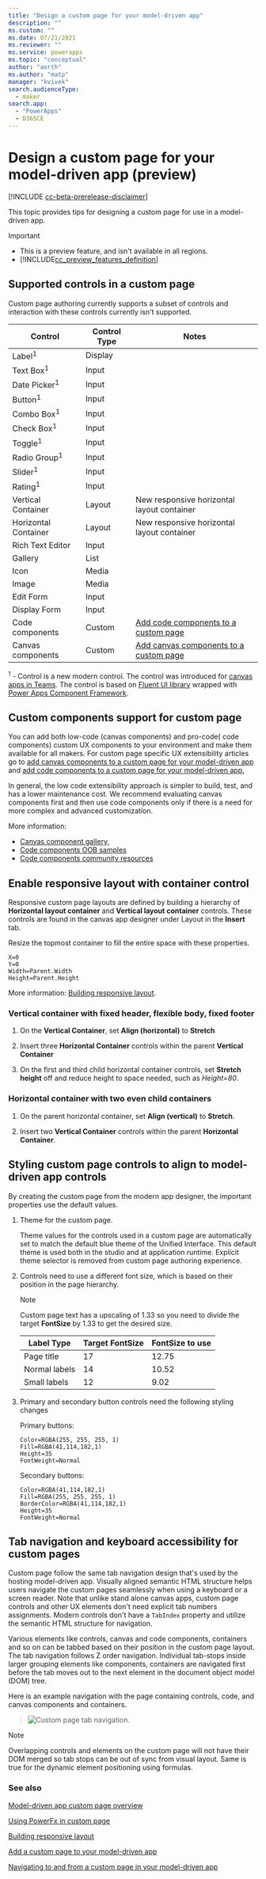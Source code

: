 ```yaml
---
title: "Design a custom page for your model-driven app" 
description: ""
ms.custom: ""
ms.date: 07/21/2021
ms.reviewer: ""
ms.service: powerapps
ms.topic: "conceptual"
author: "aorth"
ms.author: "matp"
manager: "kvivek"
search.audienceType: 
  - maker
search.app: 
  - "PowerApps"
  - D365CE
---
```

# Design a custom page for your model-driven app (preview)

[!INCLUDE [cc-beta-prerelease-disclaimer](../../includes/cc-beta-prerelease-disclaimer.md)]

This topic provides tips for designing a custom page for use in a model-driven app.

  > [!IMPORTANT]
  > - This is a preview feature, and isn't available in all regions.
  > - [!INCLUDE[cc_preview_features_definition](../../includes/cc-preview-features-definition.md)]

## Supported controls in a custom page

Custom page authoring currently supports a subset of controls and interaction with these controls currently isn't supported.

  | Control | Control Type | Notes |
  | --- | --- | --- |
  |Label<sup>1</sup>|Display||
  |Text Box<sup>1</sup>|Input||
  |Date Picker<sup>1</sup>|Input|
  |Button<sup>1</sup>|Input|
  |Combo Box<sup>1</sup>|Input|
  |Check Box<sup>1</sup>|Input|
  |Toggle<sup>1</sup>|Input|
  |Radio Group<sup>1</sup>|Input|
  |Slider<sup>1</sup>|Input|
  |Rating<sup>1</sup>|Input|
  |Vertical Container|Layout|New responsive horizontal layout container|
  |Horizontal Container|Layout|New responsive horizontal layout container|
  |Rich Text Editor|Input|
  |Gallery|List|
  |Icon|Media|
  |Image|Media|
  |Edit Form|Input|
  |Display Form|Input|
  |Code components|Custom| [Add code components to a custom page](page-code-components.md)|
  |Canvas components|Custom| [Add canvas components to a custom page](page-canvas-components.md)|
  
<sup>1</sup> - Control is a new modern control. The control was introduced for [canvas apps in Teams]( ../../../../2020wave1/microsoft-powerapps/build-apps-teams-modern-controls). The control is based on [Fluent UI library](https://developer.microsoft.com/en-us/fluentui#/controls/web) wrapped with [Power Apps Component Framework](../../developer/component-framework/overview.md).


## Custom components support for custom page

You can add both low-code (canvas components) and pro-code( code components) custom UX components to your environment and make them available for all makers. For custom page specific UX extensibility articles go to [add canvas components to a custom page for your model-driven app](/powerapps/maker/model-driven-apps/page-canvas-components) and [add code components to a custom page for your model-driven app.](/powerapps/maker/model-driven-apps/page-code-components) 

In general, the low code extensibility approach is simpler to build, test, and has a lower maintenance cost. We recommend evaluating canvas components first and then use code components only if there is a need for more complex and advanced customization.

More information:
- [Canvas component gallery,](https://powerusers.microsoft.com/t5/Canvas-Apps-Components-Samples/bd-p/ComponentsGallery)
- [Code components OOB samples](../../developer/component-framework/use-sample-components.md)
- [Code components community resources](../../../developer/component-framework/community-resources.md)

## Enable responsive layout with container control

Responsive custom page layouts are defined by building a hierarchy of **Horizontal layout container** and **Vertical layout container** controls.  These controls are found in the canvas app designer under Layout in the **Insert** tab.

Resize the topmost container to fill the entire space with these properties.

  ```powerappsfl
  X=0
  Y=0
  Width=Parent.Width
  Height=Parent.Height
  ```

More information: [Building responsive layout](../canvas-apps/build-responsive-apps.md "Building responsive layout").

### Vertical container with fixed header, flexible body, fixed footer

1. On the **Vertical Container**, set **Align (horizontal)** to **Stretch**

1. Insert three **Horizontal Container** controls within the parent **Vertical Container**

1. On the first and third child horizontal container controls, set **Stretch height** off and reduce height to space needed, such as *Height=80*.

### Horizontal container with two even child containers

1. On the parent horizontal container, set **Align (vertical)** to **Stretch**.

1. Insert two **Vertical Container** controls within the parent **Horizontal Container**.

## Styling custom page controls to align to model-driven app controls

By creating the custom page from the modern app designer, the important properties use the default values.  

1. Theme for the custom page.
   
    Theme values for the controls used in a custom page are automatically set to match the default blue theme of the Unified Interface. This default theme is used both in the studio and at application runtime. Explicit theme selector is removed from custom page authoring experience.

1. Controls need to use a different font size, which is based on their position in the page hierarchy.

    > [!Note]
    > Custom page text has a upscaling of 1.33 so you need to divide the target **FontSize** by 1.33 to get the desired size.


    | Label Type | Target FontSize | FontSize to use |
    | --- | --- | --- |
    |Page title|17|12.75|
    |Normal labels|14|10.52|
    |Small labels|12|9.02|

1. Primary and secondary button controls need the following styling changes

    Primary buttons:
    ```powerappsfl
    Color=RGBA(255, 255, 255, 1)
    Fill=RGBA(41,114,182,1)
    Height=35
    FontWeight=Normal
    ```

    Secondary buttons:
    ```powerappsfl
    Color=RGBA(41,114,182,1)
    Fill=RGBA(255, 255, 255, 1)
    BorderColor=RGBA(41,114,182,1)
    Height=35
    FontWeight=Normal
    ```

## Tab navigation and keyboard accessibility for custom pages

Custom page follow the same tab navigation design that's used by the hosting model-driven app. Visually aligned semantic HTML structure helps users navigate the custom pages seamlessly when using a keyboard or a screen reader. Note that unlike stand alone canvas apps, custom page controls and other UX elements don't need explicit tab numbers assignments. Modern controls don't have a `TabIndex` property and utilize the semantic HTML structure for navigation. 

Various elements like controls, canvas and code components, containers and so on can be tabbed based on their position in the custom page layout. The tab navigation follows Z order navigation. Individual tab-stops inside larger grouping elements like components, containers are navigated first before the tab moves out to the next element in the document object model (DOM) tree.

Here is an example navigation with the page containing controls, code, and canvas components and containers.

  > ![Custom page tab navigation.](media/add-component-to-model-app/tab-navigation-with-components-pcf-containers-and-controls.png "Custom page tab navigation")

  > [!NOTE]
  > Overlapping controls and elements on the custom page will not have their DOM merged so tab stops can be out of sync from visual layout. Same is true for the dynamic element positioning using formulas.  

### See also

[Model-driven app custom page overview](model-app-page-overview.md)

[Using PowerFx in custom page](page-powerfx-in-model-app.md)

[Building responsive layout](../canvas-apps/build-responsive-apps.md)

[Add a custom page to your model-driven app](add-page-to-model-app.md)

[Navigating to and from a custom page in your model-driven app](navigate-page-examples.md)
